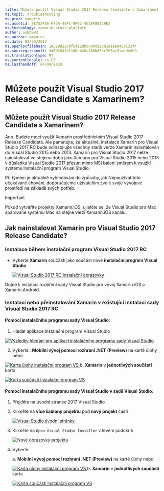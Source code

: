 ```yaml
---
title: Můžete použít Visual Studio 2017 Release Candidate s Xamarinem?
ms.topic: troubleshooting
ms.prod: xamarin
ms.assetid: 8E752F36-F73A-4EFC-9F82-4E18FDE1C9E2
ms.technology: xamarin-cross-platform
author: asb3993
ms.author: amburns
ms.date: 03/29/2017
ms.openlocfilehash: 18329d226df5d129bd648c82b01e1ea045d131f4
ms.sourcegitcommit: 945df041e2180cb20af08b83cc703ecd1aedc6b0
ms.translationtype: MT
ms.contentlocale: cs-CZ
ms.lasthandoff: 04/04/2018
---
```

# <a name="can-i-use-visual-studio-2017-release-candidate-with-xamarin"></a>Můžete použít Visual Studio 2017 Release Candidate s Xamarinem?

## <a name="can-i-use-visual-studio-2017-release-candidate-with-xamarin"></a>Můžete použít Visual Studio 2017 Release Candidate s Xamarinem?

Ano. Budete moci využít Xamarin prostřednictvím Visual Studio 2017 Release Candidate. Ale pamatujte, že aktuálně, instalace Xamarin pro Visual Studio 2017 RC bude odinstalujte všechny starší verze Xamarin nainstalován do Visual Studio 2015 nebo 2013. Xamarin pro Visual Studio 2017 nelze nainstalovat ve stejnou dobu jako Xamarin pro Visual Studio 2015 nebo 2013 v důsledku Visual Studio 2017 přesun mimo MSI balení směrem k využití systému Instalační program Visual Studio.

Při týmem je aktuálně vyhledávání do způsoby, jak Nepoužívat toto očekávané chování, doporučujeme uživatelům zvolit svoje vývojové prostředí na základě svých potřeb. 

> [!IMPORTANT]
> Pokud vytváříte projekty Xamarin.iOS, ujistěte se, že Visual Studio pro Mac spárované systému Mac na stejné verzi Xamarin.iOS kanálu.

## <a name="how-do-i-install-xamarin-to-visual-studio-2017-release-candidate"></a>Jak nainstalovat Xamarin pro Visual Studio 2017 Release Candidate?

### <a name="installing-during-the-visual-studio-2017-rc-installer"></a>Instalace během instalační program Visual Studio 2017 RC

* Vyberte **Xamarin** součásti jako součást nové **instalační program Visual Studio**

  [![](visualstudio-2017-rc-images/install1-sml.png "Visual Studio 2017 RC instalační obrazovky")](visualstudio-2017-rc-images/install1-orig.png#lightbox)

Dojde k instalaci rozšíření sady Visual Studio pro vývoj Xamarin.iOS a Xamarin.Android.

### <a name="installing-or-reinstalling-xamarin-in-an-existing-installation-of-visual-studio-2017-rc"></a>Instalaci nebo přeinstalování Xamarin v existující instalaci sady Visual Studio 2017 RC

#### <a name="using-the-visual-studio-installer"></a>Pomocí instalačního programu sady Visual Studio:

1. Hledat aplikace Instalační program Visual Studio

  [![](visualstudio-2017-rc-images/reinstall1-sml.png "Výsledky hledání pro aplikaci instalačního programu sady Visual Studio")](visualstudio-2017-rc-images/reinstall1-orig.png#lightbox)

2. Vyberte:. **Mobilní vývoj pomocí rozhraní .NET (Preview)** na kartě úlohy nebo

  [![](visualstudio-2017-rc-images/reinstall2-sml.png "Karta úlohy instalační program VS") ](visualstudio-2017-rc-images/reinstall2-orig.png#lightbox) b. **Xamarin** v **jednotlivých součástí** karta

  [![](visualstudio-2017-rc-images/reinstall3-sml.png "Karta součásti Instalační program VS")](visualstudio-2017-rc-images/reinstall3-orig.png#lightbox)

#### <a name="using-the-visual-studio-installer-within-visual-studio"></a>Pomocí instalačního programu sady Visual Studio v sadě Visual Studio:
1. Přejděte na úvodní stránce 2017 Visual Studio
2. Klikněte na **více šablony projektu** pod **nový projekt** části

    [![](visualstudio-2017-rc-images/reinstall4-sml.png "Visual Studio úvodní stránky")](visualstudio-2017-rc-images/reinstall4-orig.png#lightbox)
3. Klikněte na `Open Visual Studio Installer` v levém podokně

    [![](visualstudio-2017-rc-images/reinstall5-sml.png "Nové obrazovky projektu")](visualstudio-2017-rc-images/reinstall5-orig.png#lightbox)
4. Vyberte:
    
    a. **Mobilní vývoj pomocí rozhraní .NET (Preview)** na kartě úlohy nebo

    [![](visualstudio-2017-rc-images/reinstall2-sml.png "Karta úlohy instalační program VS") ](visualstudio-2017-rc-images/reinstall2-orig.png#lightbox) b. **Xamarin** v **jednotlivých součástí** karta

    [![](visualstudio-2017-rc-images/reinstall3-sml.png "Karta součásti Instalační program VS")](visualstudio-2017-rc-images/reinstall3-orig.png#lightbox)
